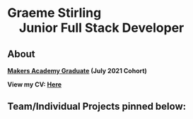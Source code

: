 # Graeme Stirling &nbsp; &nbsp; &nbsp; &nbsp; &nbsp; &nbsp; &nbsp; &nbsp; &nbsp; &nbsp; &nbsp; &nbsp; &nbsp; &nbsp; &nbsp; &nbsp; &nbsp; &nbsp; &nbsp; &nbsp; &nbsp; &nbsp; &nbsp; &nbsp; **Junior Full Stack Developer**
## About
**[Makers Academy Graduate](https://www.makers.tech/about-us/) (July 2021 Cohort)** <br>

**View my CV: [Here](https://github.com/gjstirling/CV/blob/master/README.md)** <br>  

## Team/Individual Projects pinned below: 


